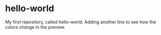 # hello-world
My first repository, called hello-world.
Adding another line to see how the colors change in the preview.
